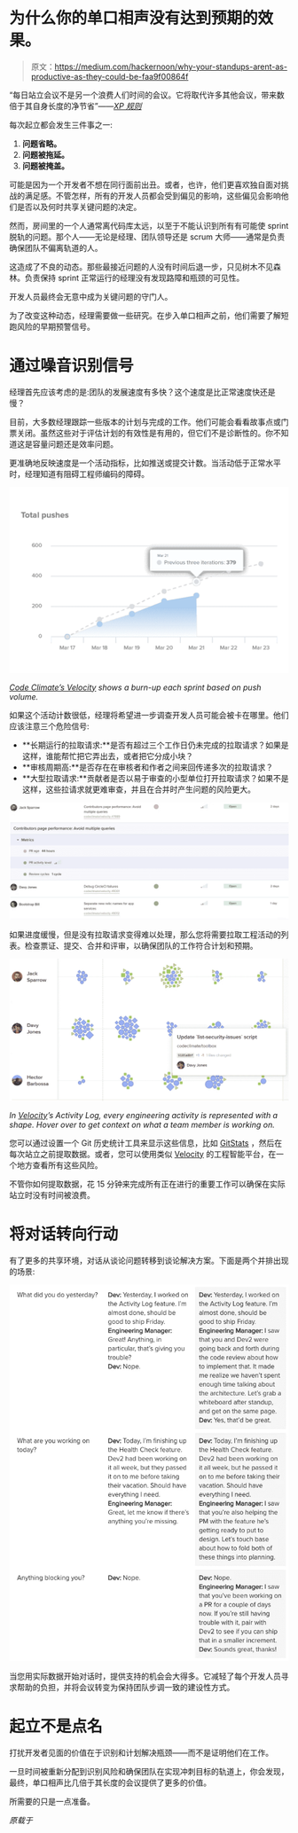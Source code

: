 # 为什么你的单口相声没有达到预期的效果。

> 原文：<https://medium.com/hackernoon/why-your-standups-arent-as-productive-as-they-could-be-faa9f00864f>

“每日站立会议不是另一个浪费人们时间的会议。它将取代许多其他会议，带来数倍于其自身长度的净节省”——[*XP 规则*](http://www.extremeprogramming.org/rules/standupmeeting.html)

每次起立都会发生三件事之一:

1.  **问题省略。**
2.  **问题被拖延。**
3.  **问题被掩盖。**

可能是因为一个开发者不想在同行面前出丑。或者，也许，他们更喜欢独自面对挑战的满足感。不管怎样，所有的开发人员都会受到偏见的影响，这些偏见会影响他们是否以及何时共享关键问题的决定。

然而，房间里的一个人通常离代码库太远，以至于不能认识到所有有可能使 sprint 脱轨的问题。那个人——无论是经理、团队领导还是 scrum 大师——通常是负责确保团队不偏离轨道的人。

这造成了不良的动态。那些最接近问题的人没有时间后退一步，只见树木不见森林。负责保持 sprint 正常运行的经理没有发现路障和瓶颈的可见性。

开发人员最终会无意中成为关键问题的守门人。

为了改变这种动态，经理需要做一些研究。在步入单口相声之前，他们需要了解短跑风险的早期预警信号。

# 通过噪音识别信号

经理首先应该考虑的是:团队的发展速度有多快？这个速度是比正常速度快还是慢？

目前，大多数经理跟踪一些版本的计划与完成的工作。他们可能会看看故事点或门票关闭。虽然这些对于评估计划的有效性是有用的，但它们不是诊断性的。你不知道这是容量问题还是效率问题。

更准确地反映速度是一个活动指标，比如推送或提交计数。当活动低于正常水平时，经理知道有阻碍工程师编码的障碍。

![](img/15a168c3f312d62485bf62c4fa130849.png)

[*Code Climate’s Velocity*](https://codeclimate.com/velocity/signup/) *shows a burn-up each sprint based on push volume.*

如果这个活动计数很低，经理将希望进一步调查开发人员可能会被卡在哪里。他们应该注意三个危险信号:

*   **长期运行的拉取请求:**是否有超过三个工作日仍未完成的拉取请求？如果是这样，谁能帮忙把它弄出去，或者把它分成小块？
*   **审核周期高:**是否存在在审核者和作者之间来回传递多次的拉取请求？
*   **大型拉取请求:**贡献者是否以易于审查的小型单位打开拉取请求？如果不是这样，这些拉请求就更难审查，并且在合并时产生问题的风险更大。

![](img/58d5100dae376cc958c4877e607a0b2b.png)

如果进度缓慢，但是没有拉取请求变得难以处理，那么您将需要拉取工程活动的列表。检查票证、提交、合并和评审，以确保团队的工作符合计划和预期。

![](img/8f9a164b662b867eff00b2cce36f985f.png)

*In* [*Velocity*](https://codeclimate.com/velocity/signup/)*’s Activity Log, every engineering activity is represented with a shape. Hover over to get context on what a team member is working on.*

您可以通过设置一个 Git 历史统计工具来显示这些信息，比如 [GitStats](http://gitstats.sourceforge.net/) ，然后在每次站立之前提取数据。或者，您可以使用类似 [Velocity](http://codeclimate.com) 的工程智能平台，在一个地方查看所有这些风险。

不管你如何提取数据，花 15 分钟来完成所有正在进行的重要工作可以确保在实际站立时没有时间被浪费。

# 将对话转向行动

有了更多的共享环境，对话从谈论问题转移到谈论解决方案。下面是两个并排出现的场景:

![](img/51228619ebded3b4b6c6458f0bec3aef.png)

当您用实际数据开始对话时，提供支持的机会会大得多。它减轻了每个开发人员寻求帮助的负担，并将会议转变为保持团队步调一致的建设性方式。

# 起立不是点名

打扰开发者见面的价值在于识别和计划解决瓶颈——而不是证明他们在工作。

一旦时间被重新分配到识别风险和确保团队在实现冲刺目标的轨道上，你会发现，最终，单口相声比几倍于其长度的会议提供了更多的价值。

所需要的只是一点准备。

*原载于*[](https://codeclimate.com/blog/productive-standup-meeting/)